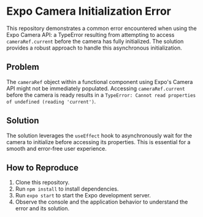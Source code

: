# Expo Camera Initialization Error

This repository demonstrates a common error encountered when using the Expo Camera API: a TypeError resulting from attempting to access `cameraRef.current` before the camera has fully initialized. The solution provides a robust approach to handle this asynchronous initialization.

## Problem

The `cameraRef` object within a functional component using Expo's Camera API might not be immediately populated. Accessing `cameraRef.current` before the camera is ready results in a `TypeError: Cannot read properties of undefined (reading 'current')`.

## Solution

The solution leverages the `useEffect` hook to asynchronously wait for the camera to initialize before accessing its properties.  This is essential for a smooth and error-free user experience.

## How to Reproduce

1. Clone this repository.
2. Run `npm install` to install dependencies.
3. Run `expo start` to start the Expo development server.
4. Observe the console and the application behavior to understand the error and its solution.